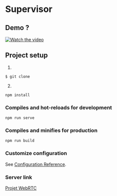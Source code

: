 # Supervisor


## Demo ?

[![Watch the video](/demo.png)](https://i.imgur.com/itRGzTq.mp4)

## Project setup
1. 
```shell
$ git clone
```

2. 
```shell
npm install
```

### Compiles and hot-reloads for development
```shell
npm run serve
```

### Compiles and minifies for production
```shell
npm run build
```

### Customize configuration
See [Configuration Reference](https://cli.vuejs.org/config/).


### Server link
[Projet WebRTC](https://github.com/stevenosse/projet_webrtc_server)